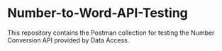 # Number-to-Word-API-Testing
This repository contains the Postman collection for testing the Number Conversion API provided by Data Access.
